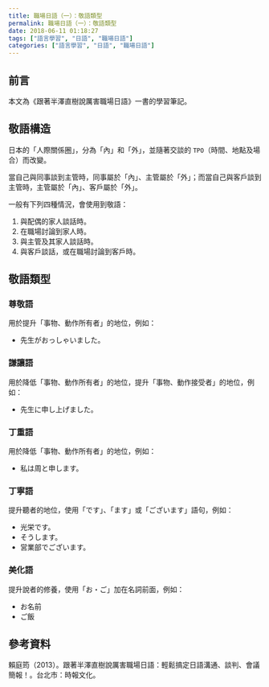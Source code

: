 ```yaml
---
title: 職場日語（一）：敬語類型
permalink: 職場日語（一）：敬語類型
date: 2018-06-11 01:18:27
tags: ["語言學習", "日語", "職場日語"]
categories: ["語言學習", "日語", "職場日語"]
---
```


## 前言
本文為《跟著半澤直樹說厲害職場日語》一書的學習筆記。

## 敬語構造
日本的「人際關係圈」，分為「內」和「外」，並隨著交談的 `TPO`（時間、地點及場合）而改變。

當自己與同事談到主管時，同事屬於「內」、主管屬於「外」；而當自己與客戶談到主管時，主管屬於「內」、客戶屬於「外」。

一般有下列四種情況，會使用到敬語：
1. 與配偶的家人談話時。
2. 在職場討論到家人時。
3. 與主管及其家人談話時。
4. 與客戶談話，或在職場討論到客戶時。

## 敬語類型
### 尊敬語
用於提升「事物、動作所有者」的地位，例如：
- 先生がおっしゃいました。

### 謙讓語
用於降低「事物、動作所有者」的地位，提升「事物、動作接受者」的地位，例如：
- 先生に申し上げました。

### 丁重語
用於降低「事物、動作所有者」的地位，例如：
- 私は周と申します。

### 丁寧語
提升聽者的地位，使用「です」、「ます」或「ございます」語句，例如：
- 光栄です。
- そうします。
- 営業部でございます。

### 美化語
提升說者的修養，使用「お・ご」加在名詞前面，例如：
- お名前
- ご飯

## 參考資料
賴庭筠（2013）。跟著半澤直樹說厲害職場日語：輕鬆搞定日語溝通、談判、會議簡報！。台北市：時報文化。